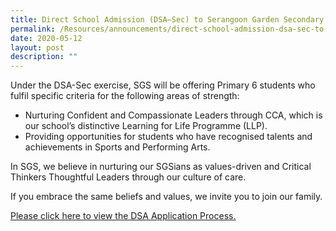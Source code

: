 ```yaml
---
title: Direct School Admission (DSA–Sec) to Serangoon Garden Secondary School (2020)
permalink: /Resources/announcements/direct-school-admission-dsa-sec-to-sgss-2020-2/
date: 2020-05-12
layout: post
description: ""
---
```

Under the DSA-Sec exercise, SGS will be offering Primary 6 students who fulfil specific criteria for the following areas of strength:

*   Nurturing Confident and Compassionate Leaders through CCA, which is our school’s distinctive Learning for Life Programme (LLP).
*   Providing opportunities for students who have recognised talents and achievements in Sports and Performing Arts.

In SGS, we believe in nurturing our SGSians as values-driven and Critical Thinkers Thoughtful Leaders through our culture of care.

If you embrace the same beliefs and values, we invite you to join our family.

<a href="url">Please click here to view the DSA Application Process.</a>
